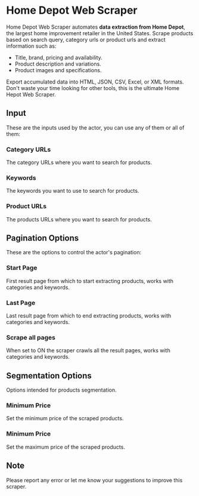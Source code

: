 # Home Depot Web Scraper

Home Depot Web Scraper automates **data extraction from Home Depot**, the largest home improvement retailer in the United States. Scrape products based on search query, category urls or product urls and extract information such as:
- Title, brand, pricing and availability.
- Product description and variations.
- Product images and specifications.

Export accumulated data into HTML, JSON, CSV, Excel, or XML formats. Don't waste your time looking for other tools, this is the ultimate Home Hepot Web Scraper.

## Input
These are the inputs used by the actor, you can use any of them or all of them:
### Category URLs
The category URLs where you want to search for products.
### Keywords
The keywords you want to use to search for products.
### Product URLs
The products URLs where you want to search for products.

## Pagination Options
These are the options to control the actor's pagination:
### Start Page
First result page from which to start extracting products, works with categories and keywords.
### Last Page
Last result page from which to end extracting products, works with categories and keywords.
### Scrape all pages
When set to ON the scraper crawls all the result pages, works with categories and keywords.

## Segmentation Options
Options intended for products segmentation.
### Minimum Price
Set the minimum price of the scraped products.
### Minimum Price
Set the maximum price of the scraped products.

## Note
Please report any error or let me know your suggestions to improve this scraper.
